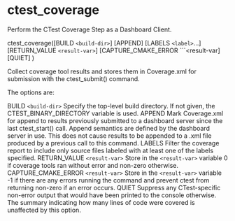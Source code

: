   

# ctest_coverage  
Perform the CTest Coverage Step as a Dashboard Client.  

ctest_coverage([BUILD ```<build-dir>```] [APPEND]
               [LABELS ```<label>```...]
               [RETURN_VALUE ```<result-var>```]
               [CAPTURE_CMAKE_ERROR ```<result-var]
               [QUIET]
               )

  

Collect coverage tool results and stores them in Coverage.xml
for submission with the ctest_submit() command.  

The options are:  


BUILD ```<build-dir>```
Specify the top-level build directory.  If not given, the
CTEST_BINARY_DIRECTORY variable is used.
APPEND
Mark Coverage.xml for append to results previously submitted to a
dashboard server since the last ctest_start() call.
Append semantics are defined by the dashboard server in use.
This does not cause results to be appended to a .xml file
produced by a previous call to this command.
LABELS
Filter the coverage report to include only source files labeled
with at least one of the labels specified.
RETURN_VALUE ```<result-var>```
Store in the ```<result-var>``` variable 0 if coverage tools
ran without error and non-zero otherwise.
CAPTURE_CMAKE_ERROR ```<result-var>```
Store in the ```<result-var>``` variable -1 if there are any errors running
the command and prevent ctest from returning non-zero if an error occurs.
QUIET
Suppress any CTest-specific non-error output that would have been
printed to the console otherwise.  The summary indicating how many
lines of code were covered is unaffected by this option.
  

